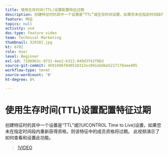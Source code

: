 ```yaml
---
title: 使用生存时间(TTL)设置配置特征过期
description: 创建特征时的其中一个设置是“TTL”或生存时间设置，如果您未在指定时间段内请求，则该特征中的成员资格将过期。 此视频演示了如何查看和设置此功能。
feature: 特征
topics: null
activity: use
doc-type: feature video
team: Technical Marketing
thumbnail: 329381.jpg
kt: 6782
role: User
level: Beginner
exl-id: 7190963c-9731-4ee2-b312-949d3f42f0b3
source-git-commit: 4b91696f840518312ec041abdbe5217178aee405
workflow-type: tm+mt
source-wordcount: '0'
ht-degree: 0%

---
```


# 使用生存时间(TTL)设置配置特征过期

创建特征时的其中一个设置是“TTL”或[!UICONTROL Time to Live]设置，如果您未在指定时间段内重新获得资格，则该特征中的成员资格将过期。 此视频演示了如何查看和设置此功能。

>[!VIDEO](https://video.tv.adobe.com/v/329381/?quality=12&learn=on)
